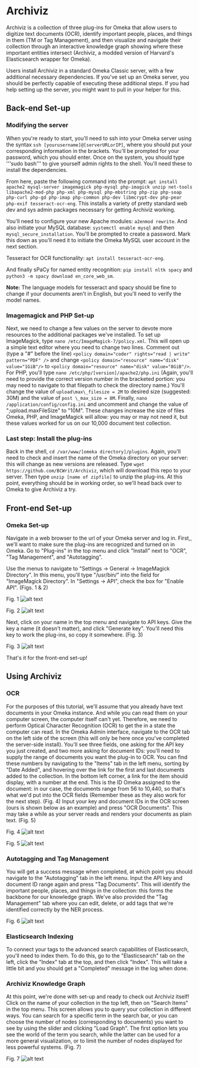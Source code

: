 # Archiviz

Archiviz is a collection of three plug-ins for Omeka that allow users to digitize text documents (OCR), identify important people, places, and things in them (TM or Tag Management), and then visualize and navigate their collection through an interactive knowledge graph showing where these important entities intersect (Archiviz, a modded version of Harvard's Elasticsearch wrapper for Omeka).

Users install Archiviz in a standard Omeka Classic server, with a few additional necessary dependencies. If you've set up an Omeka server, you should be perfectly capable of executing these additional steps. If you had help setting up the server, you might want to pull in your helper for this.

## Back-end Set-up

### Modifying the server

When you're ready to start, you'll need to ssh into your Omeka server using the syntax ```ssh [yourusername]@[serverURLorIP]```, where you should put your corresponding information in the brackets. You'll be prompted for your password, which you should enter. Once on the system, you should type '''sudo bash''' to give yourself admin rights to the shell. You'll need these to install the dependencies. 

From here, paste the following command into the prompt: ```apt install apache2 mysql-server imagemagick php-mysql php-imagick unzip net-tools libapache2-mod-php php-xml php-mysql php-mbstring php-zip php-soap php-curl php-gd php-imap php-common php-dev libmcrypt-dev php-pear php-exif tesseract-ocr-eng```. This installs a variety of pretty standard web dev and sys admin packages necessary for getting Archiviz working. 

You'll need to configure your new Apache modules: ```a2enmod rewrite```. And also initiate your MySQL database: ```systemctl enable mysql``` and then ```mysql_secure_installation```. You'll be prompted to create a password. Mark this down as you'll need it to initiate the Omeka MySQL user account in the next section.

Tesseract for OCR functionality: ```apt install tesseract-ocr-eng```.

And finally sPaCy for named entity recognition: ```pip install nltk spacy``` and ```python3 -m spacy download en_core_web_sm```. 

**Note:** The language models for tesseract and spacy should be fine to change if your documents aren't in English, but you'll need to verify the model names.

### Imagemagick and PHP Set-up

Next, we need to change a few values on the server to devote more resources to the additional packages we've installed. To set up ImageMagick, type ```nano /etc/ImageMagick-7/policy.xml```. This will open up a simple text editor where you need to change two lines. Comment out (type a "#" before the line) ```<policy domain="coder" rights="read | write" pattern="PDF" />``` and change ```<policy domain="resource" name="disk" value="1GiB"/>``` to ```<policy domain="resource" name="disk" value="8GiB"/>```. For PHP, you'll type ```nano /etc/php/[version]/apache2/php.ini``` (Again, you'll need to provide the correct version number in the bracketed portion: you may need to navigate to that filepath to check the directory name.) You'll change the value of ```upload\max\_filesize = 2M``` to desired size (suggested: 30M) and the value of ```post \_max_size = 8M```. Finally, ```nano /application/config/config.ini``` and uncomment and change the value of ";upload.maxFileSize" to "10M". These changes increase the size of files Omeka, PHP, and ImageMagick will allow: you may or may not need it, but these values worked for us on our 10,000 document test collection.

### Last step: Install the plug-ins
Back in the shell, ```cd /var/www/[omeka directory]/plugins```. Again, you'll need to check and insert the name of the Omeka directory on your server: this will change as new versions are released. Type ```wget https://github.com/BCWrit/Archiviz```, which will download this repo to your server. Then type ```unzip [name of zipfile]``` to unzip the plug-ins. At this point, everything should be in working order, so we'll head back over to Omeka to give Archiviz a try.

## Front-end Set-up

### Omeka Set-up

Navigate in a web browser to the url of your Omeka server and log in. First,, we'll want to make sure the plug-ins are recognized and turned on in Omeka. Go to "Plug-ins" in the top menu and click "Install" next to "OCR", "Tag Management", and "Autotagging".

Use the menus to navigate to "Settings -> General -> ImageMagick Directory". In this menu, you'll type "/usr/bin/" into the field for "ImageMagick Directory". In "Settings -> API", check the box for "Enable API". (Figs. 1 & 2)

Fig. 1
![alt text](https://github.com/BCWrit/Archiviz/blob/main/images/Screenshot%20from%202022-10-07%2012-39-39.png "ImageMagick Path")

Fig. 2
![alt text](https://github.com/BCWrit/Archiviz/blob/main/images/Screenshot%20from%202022-10-07%2012-39-48.png "Enable API")

Next, click on your name in the top menu and navigate to API keys. Give the key a name (it doesn't matter), and click "Generate key". You'll need this key to work the plug-ins, so copy it somewhere. (Fig. 3)

Fig. 3
![alt text](https://github.com/BCWrit/Archiviz/blob/main/images/Screenshot%20from%202022-10-07%2012-39-18.png "API Key Generation")

That's it for the front-end set-up!

## Using Archiviz

### OCR

For the purposes of this tutorial, we'll assume that you already have text documents in your Omeka instance. And while you can read them on your computer screen, the computer itself can't yet. Therefore, we need to perform Optical Character Recognition (OCR) to get the in a state the computer can read. In the Omeka Admin interface, navigate to the OCR tab on the left side of the screen (this will only be here once you've completed the server-side install). You'll see three fields, one asking for the API key you just created, and two more asking for document IDs: you'll need to supply the range of documents you want the plug-in to OCR. You can find these numbers by navigating to the "Items" tab in the left menu, sorting by "Date Added", and hovering over the link for the first and last documents added to the collection. In the bottom left corner, a link for the item should display, with a number at the end. This is the ID Omeka assigned to the document: in our case, the documents range from 56 to 10,440, so that's what we'd put into the OCR fields (Remember these as they also work for the next step). (Fig. 4) Input your key and document IDs in the OCR screen (ours is shown below as an example) and press "OCR Documents". This may take a while as your server reads and renders your documents as plain text. (Fig. 5)

Fig. 4
![alt text](https://github.com/BCWrit/Archiviz/blob/main/images/Screenshot%20from%202022-10-07%2012-47-14.png "Locating Document IDs")

Fig. 5
![alt text](https://github.com/BCWrit/Archiviz/blob/main/images/Screenshot%20from%202022-10-07%2012-53-02.png "Starting OCR")


### Autotagging and Tag Management

You will get a success message when completed, at which point you should navigate to the "Autotagging" tab in the left menu. Input the API key and document ID range again and press "Tag Documents". This will identify the important people, places, and things in the collection: this forms the backbone for our knowledge graph. We've also provided the "Tag Management" tab where you can edit, delete, or add tags that we're identified correctly by the NER process.

Fig. 6
![alt text](https://github.com/BCWrit/Archiviz/blob/main/images/Screenshot%20from%202022-10-07%2013-03-15.png "Tag Management")

### Elasticsearch Indexing

To connect your tags to the advanced search capabilities of Elasticsearch, you'll need to index them. To do this, go to the "Elasticsearch" tab on the left, click the "Index" tab at the top, and then click "Index". This will take a little bit and you should get a "Completed" message in the log when done.

### Archiviz Knowledge Graph

At this point, we're done with set-up and ready to check out Archiviz itself! Click on the name of your collection in the top left, then on "Search Items" in the top menu. This screen allows you to query your collection in different ways. You can search for a specific term in the search bar, or you can choose the number of nodes (corresponding to documents) you want to see by using the slider and clicking "Load Graph". The first option lets you see the world of the term you search, while the latter can be used for a more general visualization, or to limit the number of nodes displayed for less powerful systems. (Fig. 7)

Fig. 7
![alt text](https://github.com/BCWrit/Archiviz/blob/main/images/Screenshot%20from%202022-10-07%2013-06-18.png "Knowledge Graph Generation")

